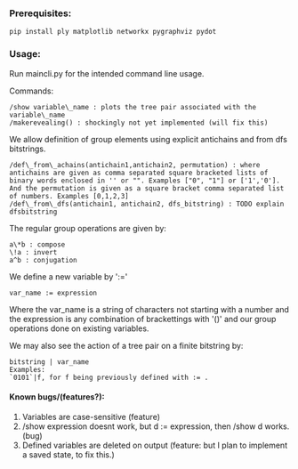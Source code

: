 ### Prerequisites:
```
pip install ply matplotlib networkx pygraphviz pydot
```
### Usage:
Run maincli.py for the intended command line usage.

Commands:
```
/show variable\_name : plots the tree pair associated with the variable\_name 
/makerevealing() : shockingly not yet implemented (will fix this)
```
We allow definition of group elements using explicit antichains and from dfs bitstrings.

```
/def\_from\_achains(antichain1,antichain2, permutation) : where antichains are given as comma separated square bracketed lists of binary words enclosed in '' or "". Examples ["0", "1"] or ['1','0']. And the permutation is given as a square bracket comma separated list of numbers. Examples [0,1,2,3]
/def\_from\_dfs(antichain1, antichain2, dfs_bitstring) : TODO explain dfsbitstring

```
The regular group operations are given by:
```
a\*b : compose
\!a : invert
a^b : conjugation
```

We define a new variable by ':='
```
var_name := expression
``` 

Where the var\_name is a string of characters not starting with a number and the expression is any combination of brackettings with '()' and our group operations done on existing variables.

We may also see the action of a tree pair on a finite bitstring by:
```
bitstring | var_name 
Examples: 
`0101`|f, for f being previously defined with := .
```

#### Known bugs/(features?):
1. Variables are case-sensitive (feature)
2. /show expression doesnt work, but d := expression, then /show d works. (bug)
3. Defined variables are deleted on output (feature: but I plan to implement a saved state, to fix this.)

